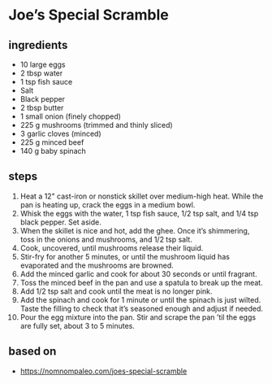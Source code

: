 # Joe’s Special Scramble

## ingredients

- 10 large eggs
- 2 tbsp water
- 1 tsp fish sauce
- Salt
- Black pepper
- 2 tbsp butter
- 1 small onion (finely chopped)
- 225 g mushrooms (trimmed and thinly sliced)
- 3 garlic cloves (minced)
- 225 g minced beef
- 140 g baby spinach

## steps

1. Heat a 12" cast-iron or nonstick skillet over medium-high heat. While the pan is heating up, crack the eggs in a medium bowl.
2. Whisk the eggs with the water, 1 tsp fish sauce, 1/2 tsp salt, and 1/4 tsp black pepper. Set aside.
3. When the skillet is nice and hot, add the ghee. Once it’s shimmering, toss in the onions and mushrooms, and 1/2 tsp salt.
4. Cook, uncovered, until mushrooms release their liquid.
5. Stir-fry for another 5 minutes, or until the mushroom liquid has evaporated and the mushrooms are browned.
6. Add the minced garlic and cook for about 30 seconds or until fragrant.
7. Toss the minced beef in the pan and use a spatula to break up the meat.
8. Add 1/2 tsp salt and cook until the meat is no longer pink.
9. Add the spinach and cook for 1 minute or until the spinach is just wilted. Taste the filling to check that it’s seasoned enough and adjust if needed.
10. Pour the egg mixture into the pan. Stir and scrape the pan ’til the eggs are fully set, about 3 to 5 minutes.

## based on

- https://nomnompaleo.com/joes-special-scramble
